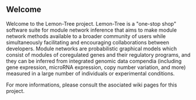## Welcome ##

Welcome to the Lemon-Tree project. Lemon-Tree is a "one-stop shop" software suite for module network inference that aims to make module network methods available to a broader community of users while simultaneously
facilitating and encouraging collaborations between developers. Module networks are probabilistic graphical models which consist of modules of coregulated genes and their regulatory programs, and they can be inferred from integrated genomic data compendia (including gene expression, microRNA expression, copy number variation, and more) measured in a large number of individuals or experimental conditions.

For more informations, please consult the asociated wiki pages for this project.
